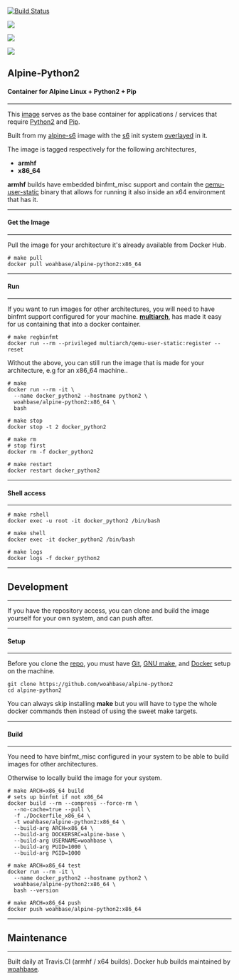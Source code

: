 [![Build Status](https://travis-ci.org/woahbase/alpine-python2.svg?branch=master)](https://travis-ci.org/woahbase/alpine-python2)

[![](https://images.microbadger.com/badges/image/woahbase/alpine-python2.svg)](https://microbadger.com/images/woahbase/alpine-python2)

[![](https://images.microbadger.com/badges/commit/woahbase/alpine-python2.svg)](https://microbadger.com/images/woahsbase/alpine-python2)

[![](https://images.microbadger.com/badges/version/woahbase/alpine-python2.svg)](https://microbadger.com/images/woahbase/alpine-python2)

## Alpine-Python2
#### Container for Alpine Linux + Python2 + Pip

---

This [image][8] serves as the base container for applications
/ services that require [Python2][12] and [Pip][13].

Built from my [alpine-s6][9] image with the [s6][10] init system
[overlayed][11] in it.

The image is tagged respectively for the following architectures,
* **armhf**
* **x86_64**

**armhf** builds have embedded binfmt_misc support and contain the
[qemu-user-static][5] binary that allows for running it also inside
an x64 environment that has it.

---
#### Get the Image
---

Pull the image for your architecture it's already available from
Docker Hub.

```
# make pull
docker pull woahbase/alpine-python2:x86_64

```

---
#### Run
---

If you want to run images for other architectures, you will need
to have binfmt support configured for your machine. [**multiarch**][4],
has made it easy for us containing that into a docker container.

```
# make regbinfmt
docker run --rm --privileged multiarch/qemu-user-static:register --reset

```
Without the above, you can still run the image that is made for your
architecture, e.g for an x86_64 machine..

```
# make
docker run --rm -it \
  --name docker_python2 --hostname python2 \
  woahbase/alpine-python2:x86_64 \
  bash

# make stop
docker stop -t 2 docker_python2

# make rm
# stop first
docker rm -f docker_python2

# make restart
docker restart docker_python2

```

---
#### Shell access
---

```
# make rshell
docker exec -u root -it docker_python2 /bin/bash

# make shell
docker exec -it docker_python2 /bin/bash

# make logs
docker logs -f docker_python2

```

---
## Development
---

If you have the repository access, you can clone and
build the image yourself for your own system, and can push after.

---
#### Setup
---

Before you clone the [repo][7], you must have [Git][1], [GNU make][2],
and [Docker][3] setup on the machine.

```
git clone https://github.com/woahbase/alpine-python2
cd alpine-python2

```
You can always skip installing **make** but you will have to
type the whole docker commands then instead of using the sweet
make targets.

---
#### Build
---

You need to have binfmt_misc configured in your system to be able
to build images for other architectures.

Otherwise to locally build the image for your system.

```
# make ARCH=x86_64 build
# sets up binfmt if not x86_64
docker build --rm --compress --force-rm \
  --no-cache=true --pull \
  -f ./Dockerfile_x86_64 \
  -t woahbase/alpine-python2:x86_64 \
  --build-arg ARCH=x86_64 \
  --build-arg DOCKERSRC=alpine-base \
  --build-arg USERNAME=woahbase \
  --build-arg PUID=1000 \
  --build-arg PGID=1000

# make ARCH=x86_64 test
docker run --rm -it \
  --name docker_python2 --hostname python2 \
  woahbase/alpine-python2:x86_64 \
  bash --version

# make ARCH=x86_64 push
docker push woahbase/alpine-python2:x86_64

```

---
## Maintenance
---

Built daily at Travis.CI (armhf / x64 builds). Docker hub builds maintained by [woahbase][6].

[1]: https://git-scm.com
[2]: https://www.gnu.org/software/make/
[3]: https://www.docker.com
[4]: https://hub.docker.com/r/multiarch/qemu-user-static/
[5]: https://github.com/multiarch/qemu-user-static/releases/
[6]: https://hub.docker.com/u/woahbase

[7]: https://github.com/woahbase/alpine-python2
[8]: https://hub.docker.com/r/woahbase/alpine-python2
[9]: https://hub.docker.com/r/woahbase/alpine-s6

[10]: https://skarnet.org/software/s6/
[11]: https://github.com/just-containers/s6-overlay
[12]: https://www.python.org/
[13]: https://pypi.python.org/pypi/pip
